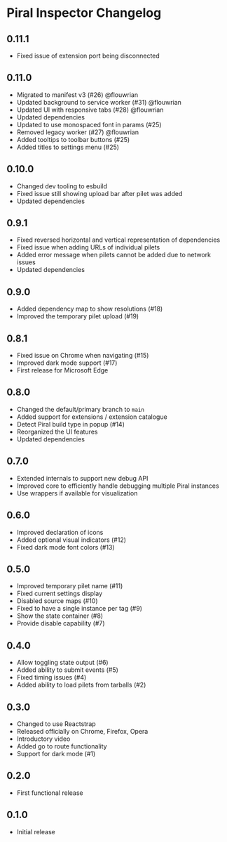 # Piral Inspector Changelog

## 0.11.1

- Fixed issue of extension port being disconnected

## 0.11.0

- Migrated to manifest v3 (#26) @flouwrian
- Updated background to service worker (#31) @flouwrian
- Updated UI with responsive tabs (#28) @flouwrian
- Updated dependencies
- Updated to use monospaced font in params (#25)
- Removed legacy worker (#27) @flouwrian
- Added tooltips to toolbar buttons (#25)
- Added titles to settings menu (#25)

## 0.10.0

- Changed dev tooling to esbuild
- Fixed issue still showing upload bar after pilet was added
- Updated dependencies

## 0.9.1

- Fixed reversed horizontal and vertical representation of dependencies
- Fixed issue when adding URLs of individual pilets
- Added error message when pilets cannot be added due to network issues
- Updated dependencies

## 0.9.0

- Added dependency map to show resolutions (#18)
- Improved the temporary pilet upload (#19)

## 0.8.1

- Fixed issue on Chrome when navigating (#15)
- Improved dark mode support (#17)
- First release for Microsoft Edge

## 0.8.0

- Changed the default/primary branch to `main`
- Added support for extensions / extension catalogue
- Detect Piral build type in popup (#14)
- Reorganized the UI features
- Updated dependencies

## 0.7.0

- Extended internals to support new debug API
- Improved core to efficiently handle debugging multiple Piral instances
- Use wrappers if available for visualization

## 0.6.0

- Improved declaration of icons
- Added optional visual indicators (#12)
- Fixed dark mode font colors (#13)

## 0.5.0

- Improved temporary pilet name (#11)
- Fixed current settings display
- Disabled source maps (#10)
- Fixed to have a single instance per tag (#9)
- Show the state container (#8)
- Provide disable capability (#7)

## 0.4.0

- Allow toggling state output (#6)
- Added ability to submit events (#5)
- Fixed timing issues (#4)
- Added ability to load pilets from tarballs (#2)

## 0.3.0

- Changed to use Reactstrap
- Released officially on Chrome, Firefox, Opera
- Introductory video
- Added go to route functionality
- Support for dark mode (#1)

## 0.2.0

- First functional release

## 0.1.0

- Initial release
